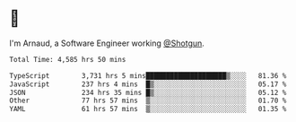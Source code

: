 # 👋

I'm Arnaud, a Software Engineer working [@Shotgun](https://shotgun.live).

<!--START_SECTION:waka-->

```txt
Total Time: 4,585 hrs 50 mins

TypeScript        3,731 hrs 5 mins████████████████████▒░░░░   81.36 %
JavaScript        237 hrs 4 mins  █▒░░░░░░░░░░░░░░░░░░░░░░░   05.17 %
JSON              234 hrs 35 mins █▒░░░░░░░░░░░░░░░░░░░░░░░   05.12 %
Other             77 hrs 57 mins  ▒░░░░░░░░░░░░░░░░░░░░░░░░   01.70 %
YAML              61 hrs 57 mins  ▒░░░░░░░░░░░░░░░░░░░░░░░░   01.35 %
```

<!--END_SECTION:waka-->

